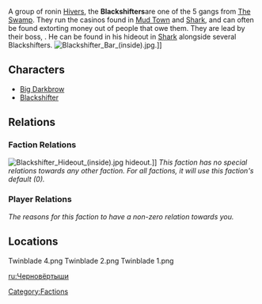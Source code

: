 A group of ronin [Hivers](Hive.md "wikilink"), the **Blackshifters**are one
of the 5 gangs from [The Swamp](The_Swamp.md "wikilink"). They run the
casinos found in [Mud Town](Mud_Town.md "wikilink") and
[Shark](Shark:_Swamp_Town "wikilink"), and can often be found extorting
money out of people that owe them. They are lead by their boss, [](Big_Darkbrow.md). He can be found in his hideout in
[Shark](Shark.md "wikilink") alongside several Blackshifters.
![](Blackshifter_Bar_(inside).jpg "Blackshifter_Bar_(inside).jpg").\]\]

## Characters

- [Big Darkbrow](Big_Darkbrow.md "wikilink")
- [Blackshifter](Blackshifter.md "wikilink")

## Relations

### Faction Relations

![](Blackshifter_Hideout_(inside).jpg "Blackshifter_Hideout_(inside).jpg")
hideout.\]\] *This faction has no special relations towards any other
faction. For all factions, it will use this faction's default (0).*

### Player Relations

*The reasons for this faction to have a non-zero relation towards you.*

## Locations

Twinblade 4.png Twinblade 2.png Twinblade 1.png

[ru:Черновёртыши](ru:Черновёртыши "wikilink")

[Category:Factions](Category:Factions "wikilink")